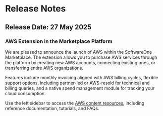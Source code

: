 # Release Notes

## Release Date: 27 May 2025

### AWS Extension in the Marketplace Platform

We are pleased to announce the launch of AWS within the SoftwareOne Marketplace. The extension allows you to purchase AWS services through the platform by creating new AWS accounts, connecting existing ones, or transferring entire AWS organizations.&#x20;

Features include monthly invoicing aligned with AWS billing cycles, flexible support options, including partner-led or AWS-resold for technical and billing queries, and a native spend management module for tracking your cloud consumption.&#x20;

Use the left sidebar to access the [AWS content resources](./), including reference documentation, tutorials, and FAQs.
